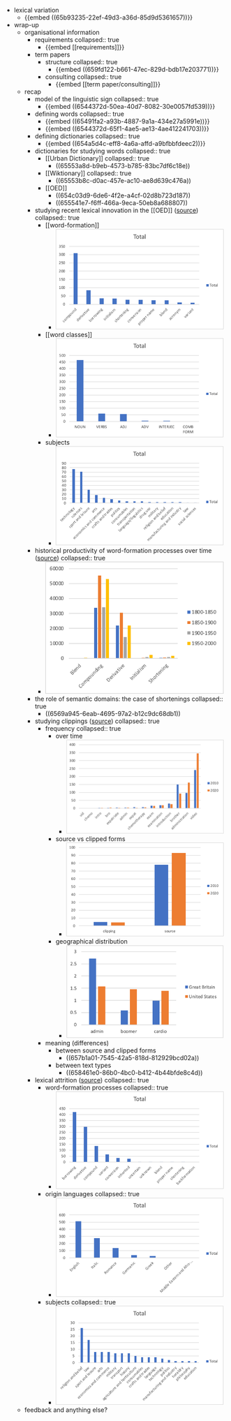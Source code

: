 - lexical variation
	- {{embed ((65b93235-22ef-49d3-a36d-85d9d5361657))}}
- wrap-up
	- organisational information
		- requirements
		  collapsed:: true
			- {{embed [[requirements]]}}
		- term papers
			- structure
			  collapsed:: true
				- {{embed ((659fd122-b661-47ec-829d-bdb17e203771))}}
			- consulting
			  collapsed:: true
				- {{embed [[term paper/consulting]]}}
	- recap
		- model of the linguistic sign
		  collapsed:: true
			- {{embed ((6544372d-50ea-40d7-8082-30e0057fd539))}}
		- defining words
		  collapsed:: true
			- {{embed ((65491fa2-a93b-4887-9a1a-434e27a5991e))}}
			- {{embed ((6544372d-65f1-4ae5-ae13-4ae412241703))}}
		- defining dictionaries
		  collapsed:: true
			- {{embed ((654a5d4c-eff8-4a6a-affd-a9bfbbfdeec2))}}
		- dictionaries for studying words
		  collapsed:: true
			- [[Urban Dictionary]]
			  collapsed:: true
				- ((65553a8d-b9eb-4573-b785-83bc7df6c18e))
			- [[Wiktionary]]
			  collapsed:: true
				- ((65553b8c-d0ac-457e-ac10-ae8d639c476a))
			- [[OED]]
				- ((654c03d9-6de6-4f2e-a4cf-02d8b723d187))
				- ((655541e7-f6ff-466a-9eca-50eb8a688807))
		- studying recent lexical innovation in the [[OED]] ([source](((6555fbbb-8a5e-48f2-9250-072707d17a95))))
		  collapsed:: true
			- [[word-formation]]
				- ![image.png](../assets/image_1707413404166_0.png)
			- [[word classes]]
				- ![image.png](../assets/image_1707413440447_0.png)
			- subjects
				- ![image.png](../assets/image_1707413464868_0.png)
		- historical productivity of word-formation processes over time ([source](((655fe460-f73c-466f-8bd5-9b79551c3ddc))))
		  collapsed:: true
			- ![image.png](../assets/image_1707414394445_0.png)
		- the role of semantic domains: the case of shortenings
		  collapsed:: true
			- ((6569a945-6eab-4695-97a2-b12c9dc68db1))
		- studying clippings ([source]( ![image.png](../assets/image_1707414627107_0.png) ))
		  collapsed:: true
			- frequency
			  collapsed:: true
				- over time
					- ![image.png](../assets/image_1707414611584_0.png)
				- source vs clipped forms
					- ![image.png](../assets/image_1707414655445_0.png)
				- geographical distribution
					- ![image.png](../assets/image_1707414689669_0.png)
			- meaning (differences)
				- between source and clipped forms
					- ((657b1a01-7545-42a5-818d-812929bcd02a))
				- between text types
					- ((658461e0-86b0-4bc0-b412-4b44bfde8c4d))
		- lexical attrition ([source](((65a69cab-98de-495c-b5f1-6f41eafd378b))))
		  collapsed:: true
			- word-formation processes
			  collapsed:: true
				- ![image.png](../assets/image_1707415059235_0.png)
			- origin languages
			  collapsed:: true
				- ![image.png](../assets/image_1707415094315_0.png)
			- subjects
			  collapsed:: true
				- ![image.png](../assets/image_1707415107559_0.png)
	- feedback and anything else?